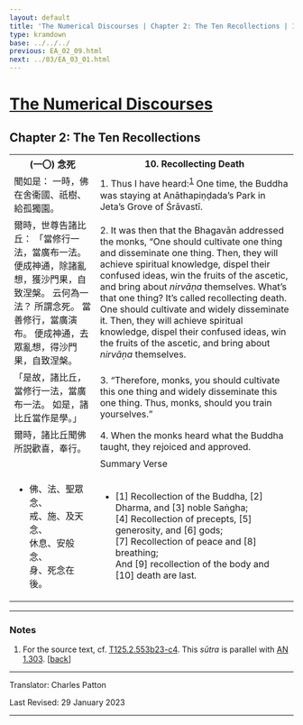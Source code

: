 ```yaml
---
layout: default
title: 'The Numerical Discourses | Chapter 2: The Ten Recollections | 10. Recollecting Death'
type: kramdown
base: ../../../
previous: EA_02_09.html
next: ../03/EA_03_01.html
---
```


<h1><a href='../index.html'>The Numerical Discourses</a></h1>
<h2>Chapter 2: The Ten Recollections</h2>

<table class="trans">
  <th class='ch'>(一〇) 念死</th>
  <th class='en'>10. Recollecting Death</th>
  <tr>
    <td class='ch' title='T125.2.553b23'>聞如是： 一時，佛在舍衞國、祇樹、給孤獨園。</td>
    <td id='p1'>1. Thus I have heard:<sup id="ref1"><a href="#n1">1</a></sup> One time, the Buddha was staying at Anāthapiṇḍada’s Park in Jeta’s Grove of Śrāvastī.</td>
  </tr>
  <tr>
    <td class='ch' title='T125.2.553b24'>爾時，世尊告諸比丘： 「當修行一法，當廣布一法。 便成神通，除諸亂想，獲沙門果，自致涅槃。 云何為一法？ 所謂念死。 當善修行，當廣演布。 便成神通，去眾亂想，得沙門果，自致涅槃。</td>
    <td id='p2'>2. It was then that the Bhagavān addressed the monks, “One should cultivate one thing and disseminate one thing. Then, they will achieve spiritual knowledge, dispel their confused ideas, win the fruits of the ascetic, and bring about <em>nirvāṇa</em> themselves. What’s that one thing? It’s called recollecting death. One should cultivate and widely disseminate it. Then, they will achieve spiritual knowledge, dispel their confused ideas, win the fruits of the ascetic, and bring about <em>nirvāṇa</em> themselves.</td>
  </tr>
  <tr>
    <td class='ch' title='T125.2.553b28'>「是故，諸比丘，當修行一法，當廣布一法。 如是，諸比丘當作是學。」</td>
    <td id='p3'>3. “Therefore, monks, you should cultivate this one thing and widely disseminate this one thing. Thus, monks, should you train yourselves.”</td>
  </tr>
  <tr>
    <td class='ch' title='T125.2.553b29'>爾時，諸比丘聞佛所説歡喜，奉行。</td>
    <td id='p4'>4. When the monks heard what the Buddha taught, they rejoiced and approved.</td>
  </tr>
<tr>
  <td class='ch' title='t125.2.553c2'></td>
  <td class='subheading'>Summary Verse</td>
</tr>
<tr>
  <td title='T125.2.553c2'><ul class='verse'>
    <li class='ch'>佛、法、聖眾念、<br/>
    戒、施、及天念、<br/>
    休息、安般念、<br/>
    身、死念在後。</li>
  </ul></td>
  <td><ul class='verse'>
    <li>[1] Recollection of the Buddha, [2] Dharma, and [3] noble Saṅgha;<br/>
    [4] Recollection of precepts, [5] generosity, and [6] gods;<br/>
    [7] Recollection of peace and [8] breathing;<br/>
    And [9] recollection of the body and [10] death are last.</li>
  </ul></td>
</tr>
</table>

<hr/>

<h3 id="notes">Notes</h3>

<ol class="notes-list">
<li id="n1"><p>For the source text, cf. <a href="https://cbetaonline.dila.edu.tw/zh/T02n0125_p0553b23" target="_blank">T125.2.553b23-c4</a>. This <em>sūtra</em> is parallel with <a href="https://suttacentral.net/an1.296-305" target="_blank">AN 1.303</a>. [<a href="#ref1">back</a>]</p></li>
</ol>
<hr/>

<p class="translator">Translator: Charles Patton</p>
<p class='revised'>Last Revised: 29 January 2023</p>

<hr/>